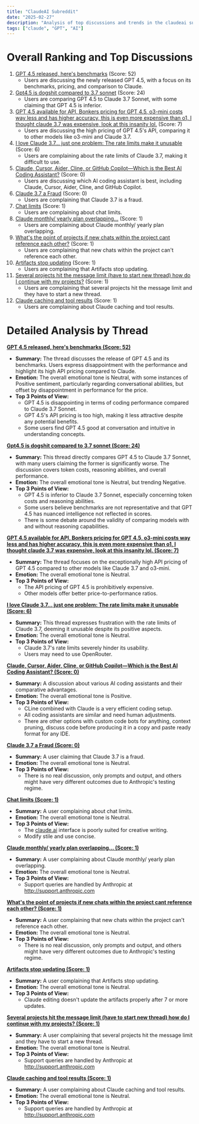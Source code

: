 ```yaml
---
title: "ClaudeAI Subreddit"
date: "2025-02-27"
description: "Analysis of top discussions and trends in the claudeai subreddit"
tags: ["claude", "GPT", "AI"]
---
```


# Overall Ranking and Top Discussions
1.  [GPT 4.5 released, here's benchmarks](https://i.redd.it/fofr0ydjoqle1.jpeg) (Score: 52)
    * Users are discussing the newly released GPT 4.5, with a focus on its benchmarks, pricing, and comparison to Claude.
2.  [Gpt4.5 is dogshit compared to 3.7 sonnet](https://www.reddit.com/gallery/1izpjma) (Score: 24)
    * Users are comparing GPT 4.5 to Claude 3.7 Sonnet, with some claiming that GPT 4.5 is inferior.
3.  [GPT 4.5 available for API, Bonkers pricing for GPT 4.5, o3-mini costs way less and has higher accuracy, this is even more expensive than o1, I thought claude 3.7 was expensive, look at this insanity lol.](https://i.redd.it/ofalvifbqqle1.png) (Score: 7)
    * Users are discussing the high pricing of GPT 4.5's API, comparing it to other models like o3-mini and Claude 3.7.
4.  [I love Claude 3.7... just one problem: The rate limits make it unusable](https://www.reddit.com/r/ClaudeAI/comments/1izpdqd/i_love_claude_37_just_one_problem_the_rate_limits/) (Score: 6)
    * Users are complaining about the rate limits of Claude 3.7, making it difficult to use.
5.  [Claude, Cursor, Aider, Cline, or GitHub Copilot—Which is the Best AI Coding Assistant?](https://www.reddit.com/r/ClaudeAI/comments/1izmyps/claude_cursor_aider_cline_or_github_copilotwhich/) (Score: 0)
    * Users are discussing which AI coding assistant is best, including Claude, Cursor, Aider, Cline, and GitHub Copilot.
6.  [Claude 3.7 a Fraud](https://www.reddit.com/r/ClaudeAI/comments/1iznz55/claude_37_a_fraud/) (Score: 0)
    * Users are complaining that Claude 3.7 is a fraud.
7.  [Chat limits](https://www.reddit.com/r/ClaudeAI/comments/1izo4sv/chat_limits/) (Score: 1)
    * Users are complaining about chat limits.
8.  [Claude monthly/ yearly plan overlapping...](https://www.reddit.com/r/ClaudeAI/comments/1izognn/claude_monthly_yearly_plan_overlapping/) (Score: 1)
    * Users are complaining about Claude monthly/ yearly plan overlapping.
9.  [What's the point of projects if new chats within the project cant reference each other?](https://www.reddit.com/r/ClaudeAI/comments/1izoqfe/whats_the_point_of_projects_if_new_chats_within/) (Score: 1)
    * Users are complaining that new chats within the project can't reference each other.
10. [Artifacts stop updating](https://www.reddit.com/r/ClaudeAI/comments/1izp95c/artifacts_stop_updating/) (Score: 1)
    * Users are complaining that Artifacts stop updating.
11. [Several projects hit the message limit (have to start new thread) how do I continue with my projects?](https://www.reddit.com/r/ClaudeAI/comments/1izpns6/several_projects_hit_the_message_limit_have_to/) (Score: 1)
    * Users are complaining that several projects hit the message limit and they have to start a new thread.
12. [Claude caching and tool results](https://www.reddit.com/r/ClaudeAI/comments/1izq538/claude_caching_and_tool_results/) (Score: 1)
    * Users are complaining about Claude caching and tool results.

# Detailed Analysis by Thread
**[GPT 4.5 released, here's benchmarks (Score: 52)](https://i.redd.it/fofr0ydjoqle1.jpeg)**
*  **Summary:** The thread discusses the release of GPT 4.5 and its benchmarks. Users express disappointment with the performance and highlight its high API pricing compared to Claude.
*  **Emotion:** The overall emotional tone is Neutral, with some instances of Positive sentiment, particularly regarding conversational abilities, but offset by disappointment in performance for the price.
*  **Top 3 Points of View:**
    * GPT 4.5 is disappointing in terms of coding performance compared to Claude 3.7 Sonnet.
    * GPT 4.5's API pricing is too high, making it less attractive despite any potential benefits.
    * Some users find GPT 4.5 good at conversation and intuitive in understanding concepts.

**[Gpt4.5 is dogshit compared to 3.7 sonnet (Score: 24)](https://www.reddit.com/gallery/1izpjma)**
*  **Summary:** This thread directly compares GPT 4.5 to Claude 3.7 Sonnet, with many users claiming the former is significantly worse. The discussion covers token costs, reasoning abilities, and overall performance.
*  **Emotion:** The overall emotional tone is Neutral, but trending Negative.
*  **Top 3 Points of View:**
    * GPT 4.5 is inferior to Claude 3.7 Sonnet, especially concerning token costs and reasoning abilities.
    * Some users believe benchmarks are not representative and that GPT 4.5 has nuanced intelligence not reflected in scores.
    * There is some debate around the validity of comparing models with and without reasoning capabilities.

**[GPT 4.5 available for API, Bonkers pricing for GPT 4.5, o3-mini costs way less and has higher accuracy, this is even more expensive than o1, I thought claude 3.7 was expensive, look at this insanity lol. (Score: 7)](https://i.redd.it/ofalvifbqqle1.png)**
*  **Summary:** The thread focuses on the exceptionally high API pricing of GPT 4.5 compared to other models like Claude 3.7 and o3-mini.
*  **Emotion:** The overall emotional tone is Neutral.
*  **Top 3 Points of View:**
    * The API pricing of GPT 4.5 is prohibitively expensive.
    * Other models offer better price-to-performance ratios.

**[I love Claude 3.7... just one problem: The rate limits make it unusable (Score: 6)](https://www.reddit.com/r/ClaudeAI/comments/1izpdqd/i_love_claude_37_just_one_problem_the_rate_limits/)**
*  **Summary:** This thread expresses frustration with the rate limits of Claude 3.7, deeming it unusable despite its positive aspects.
*  **Emotion:** The overall emotional tone is Neutral.
*  **Top 3 Points of View:**
    * Claude 3.7's rate limits severely hinder its usability.
    * Users may need to use OpenRouter.

**[Claude, Cursor, Aider, Cline, or GitHub Copilot—Which is the Best AI Coding Assistant? (Score: 0)](https://www.reddit.com/r/ClaudeAI/comments/1izmyps/claude_cursor_aider_cline_or_github_copilotwhich/)**
*  **Summary:** A discussion about various AI coding assistants and their comparative advantages.
*  **Emotion:** The overall emotional tone is Positive.
*  **Top 3 Points of View:**
    * CLine combined with Claude is a very efficient coding setup.
    * All coding assistants are similar and need human adjustments.
    * There are other options with custom code bots for anything, context pruning, discuss code before producing it in a copy and paste ready format for any IDE.

**[Claude 3.7 a Fraud (Score: 0)](https://www.reddit.com/r/ClaudeAI/comments/1iznz55/claude_37_a_fraud/)**
*  **Summary:** A user claiming that Claude 3.7 is a fraud.
*  **Emotion:** The overall emotional tone is Neutral.
*  **Top 3 Points of View:**
    * There is no real discussion, only prompts and output, and others might have very different outcomes due to Anthropic's testing regime.

**[Chat limits (Score: 1)](https://www.reddit.com/r/ClaudeAI/comments/1izo4sv/chat_limits/)**
*  **Summary:** A user complaining about chat limits.
*  **Emotion:** The overall emotional tone is Neutral.
*  **Top 3 Points of View:**
    * The [claude.ai](http://claude.ai) interface is poorly suited for creative writing.
    * Modify stile and use concise.

**[Claude monthly/ yearly plan overlapping... (Score: 1)](https://www.reddit.com/r/ClaudeAI/comments/1izognn/claude_monthly_yearly_plan_overlapping/)**
*  **Summary:** A user complaining about Claude monthly/ yearly plan overlapping.
*  **Emotion:** The overall emotional tone is Neutral.
*  **Top 3 Points of View:**
    * Support queries are handled by Anthropic at http://support.anthropic.com

**[What's the point of projects if new chats within the project cant reference each other? (Score: 1)](https://www.reddit.com/r/ClaudeAI/comments/1izoqfe/whats_the_point_of_projects_if_new_chats_within/)**
*  **Summary:** A user complaining that new chats within the project can't reference each other.
*  **Emotion:** The overall emotional tone is Neutral.
*  **Top 3 Points of View:**
    * There is no real discussion, only prompts and output, and others might have very different outcomes due to Anthropic's testing regime.

**[Artifacts stop updating (Score: 1)](https://www.reddit.com/r/ClaudeAI/comments/1izp95c/artifacts_stop_updating/)**
*  **Summary:** A user complaining that Artifacts stop updating.
*  **Emotion:** The overall emotional tone is Neutral.
*  **Top 3 Points of View:**
    * Claude editing doesn't update the artifacts properly after 7 or more updates.

**[Several projects hit the message limit (have to start new thread) how do I continue with my projects? (Score: 1)](https://www.reddit.com/r/ClaudeAI/comments/1izpns6/several_projects_hit_the_message_limit_have_to/)**
*  **Summary:** A user complaining that several projects hit the message limit and they have to start a new thread.
*  **Emotion:** The overall emotional tone is Neutral.
*  **Top 3 Points of View:**
    * Support queries are handled by Anthropic at http://support.anthropic.com

**[Claude caching and tool results (Score: 1)](https://www.reddit.com/r/ClaudeAI/comments/1izq538/claude_caching_and_tool_results/)**
*  **Summary:** A user complaining about Claude caching and tool results.
*  **Emotion:** The overall emotional tone is Neutral.
*  **Top 3 Points of View:**
    * Support queries are handled by Anthropic at http://support.anthropic.com
